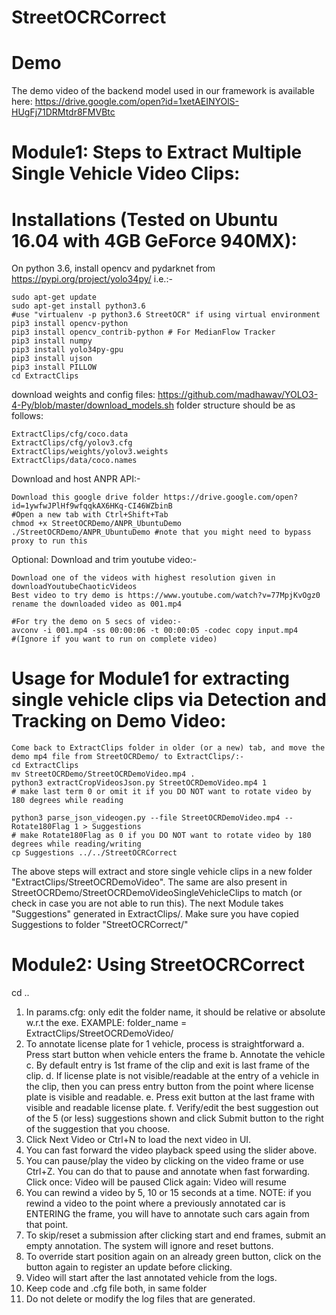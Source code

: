 # StreetOCRCorrect

# Demo
The demo video of the backend model used in our framework is available here: https://drive.google.com/open?id=1xetAEINYOlS-HUgFj71DRMtdr8FMVBtc


# Module1: Steps to Extract Multiple Single Vehicle Video Clips:

# Installations (Tested on Ubuntu 16.04 with 4GB GeForce 940MX):
On python 3.6, install opencv and pydarknet from https://pypi.org/project/yolo34py/ i.e.:-
```
sudo apt-get update
sudo apt-get install python3.6
#use "virtualenv -p python3.6 StreetOCR" if using virtual environment
pip3 install opencv-python
pip3 install opencv_contrib-python # For MedianFlow Tracker
pip3 install numpy
pip3 install yolo34py-gpu
pip3 install ujson
pip3 install PILLOW
cd ExtractClips
```

download weights and config files: https://github.com/madhawav/YOLO3-4-Py/blob/master/download_models.sh
folder structure should be as follows:
```
ExtractClips/cfg/coco.data
ExtractClips/cfg/yolov3.cfg
ExtractClips/weights/yolov3.weights
ExtractClips/data/coco.names
```

Download and host ANPR API:-
```
Download this google drive folder https://drive.google.com/open?id=1ywfwJPlHf9wfqqkAX6HKq-CI46WZbinB
#Open a new tab with Ctrl+Shift+Tab
chmod +x StreetOCRDemo/ANPR_UbuntuDemo
./StreetOCRDemo/ANPR_UbuntuDemo #note that you might need to bypass proxy to run this
```
Optional: Download and trim youtube video:-
```
Download one of the videos with highest resolution given in downloadYoutubeChaoticVideos
Best video to try demo is https://www.youtube.com/watch?v=77MpjKvOgz0
rename the downloaded video as 001.mp4

#For try the demo on 5 secs of video:-
avconv -i 001.mp4 -ss 00:00:06 -t 00:00:05 -codec copy input.mp4 
#(Ignore if you want to run on complete video) 
```

# Usage for Module1 for extracting single vehicle clips via Detection and Tracking on Demo Video:
```
Come back to ExtractClips folder in older (or a new) tab, and move the demo mp4 file from StreetOCRDemo/ to ExtractClips/:-
cd ExtractClips
mv StreetOCRDemo/StreetOCRDemoVideo.mp4 .
python3 extractCropVideosJson.py StreetOCRDemoVideo.mp4 1
# make last term 0 or omit it if you DO NOT want to rotate video by 180 degrees while reading

python3 parse_json_videogen.py --file StreetOCRDemoVideo.mp4 --Rotate180Flag 1 > Suggestions
# make Rotate180Flag as 0 if you DO NOT want to rotate video by 180 degrees while reading/writing
cp Suggestions ../../StreetOCRCorrect
```
The above steps will extract and store single vehicle clips in a new folder "ExtractClips/StreetOCRDemoVideo". The same are also present in StreetOCRDemo/StreetOCRDemoVideoSingleVehicleClips to match (or check in case you are not able to run this).
The next Module takes "Suggestions" generated in ExtractClips/. Make sure you have copied Suggestions to folder "StreetOCRCorrect/"

# Module2: Using StreetOCRCorrect
cd ..
1. In params.cfg: only edit the folder name, it should be relative or absolute w.r.t the exe.
	 EXAMPLE: folder_name = ExtractClips/StreetOCRDemoVideo/
2. To annotate license plate for 1 vehicle, process is straightforward
	a. Press start button when vehicle enters the frame
	b. Annotate the vehicle
	c. By default entry is 1st frame of the clip and exit is last frame of the clip.
	d. If license plate is not visible/readable at the entry of a vehicle in the clip, then you can press entry
	button from the point where license plate is visible and readable.
	e. Press exit button at the last frame with visible and readable license plate.
	f. Verify/edit the best suggestion out of the 5 (or less) suggestions shown and click Submit button to the 
	right of the suggestion that you choose.
3. Click Next Video or Ctrl+N to load the next video in UI.
4. You can fast forward the video playback speed using the slider above.
5. You can pause/play the video by clicking on the video frame or use Ctrl+Z. You can do that to pause and annotate when fast forwarding. 
	Click once: Video will be paused
	Click again: Video will resume
6. You can rewind a video by 5, 10 or 15 seconds at a time.
	NOTE: if you rewind a video to the point where a previously 
	annotated car is ENTERING the frame, you will have to
	annotate such cars again from that point.
7. To skip/reset a submission after clicking start and end frames, submit an empty annotation. The system will ignore and reset buttons.
8. To override start position again on an already green button, click on the button again to register an update before clicking.
9. Video will start after the last annotated vehicle from the logs.
10. Keep code and .cfg file both, in same folder
11. Do not delete or modify the log files that are generated.
